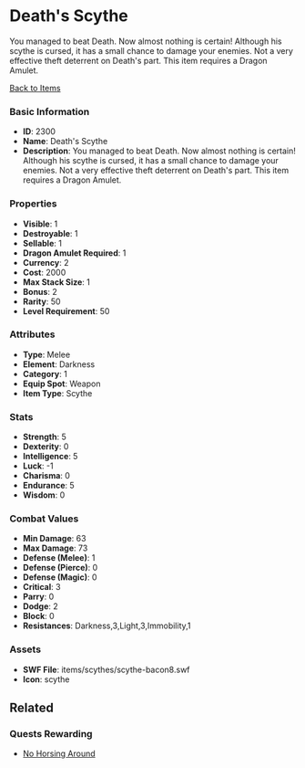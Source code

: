 # Death's Scythe

You managed to beat Death.  Now almost nothing is certain! Although his scythe is cursed, it has a small chance to damage your enemies. Not a very effective theft deterrent on Death's part.   This item requires a Dragon Amulet.

[Back to Items](../items.md)

### Basic Information

- **ID**: 2300
- **Name**: Death&#039;s Scythe
- **Description**: You managed to beat Death.  Now almost nothing is certain! Although his scythe is cursed, it has a small chance to damage your enemies. Not a very effective theft deterrent on Death&#039;s part.   This item requires a Dragon Amulet.

### Properties

- **Visible**: 1
- **Destroyable**: 1
- **Sellable**: 1
- **Dragon Amulet Required**: 1
- **Currency**: 2
- **Cost**: 2000
- **Max Stack Size**: 1
- **Bonus**: 2
- **Rarity**: 50
- **Level Requirement**: 50

### Attributes

- **Type**: Melee
- **Element**: Darkness
- **Category**: 1
- **Equip Spot**: Weapon
- **Item Type**: Scythe

### Stats

- **Strength**: 5
- **Dexterity**: 0
- **Intelligence**: 5
- **Luck**: -1
- **Charisma**: 0
- **Endurance**: 5
- **Wisdom**: 0

### Combat Values

- **Min Damage**: 63
- **Max Damage**: 73
- **Defense (Melee)**: 1
- **Defense (Pierce)**: 0
- **Defense (Magic)**: 0
- **Critical**: 3
- **Parry**: 0
- **Dodge**: 2
- **Block**: 0
- **Resistances**: Darkness,3,Light,3,Immobility,1

### Assets

- **SWF File**: items/scythes/scythe-bacon8.swf
- **Icon**: scythe

## Related

### Quests Rewarding

- [No Horsing Around](../quests/372-no-horsing-around.md)

